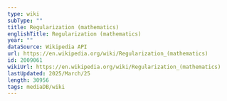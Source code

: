 ```yaml
---
type: wiki
subType: ""
title: Regularization (mathematics)
englishTitle: Regularization (mathematics)
year: ""
dataSource: Wikipedia API
url: https://en.wikipedia.org/wiki/Regularization_(mathematics)
id: 2009061
wikiUrl: https://en.wikipedia.org/wiki/Regularization_(mathematics)
lastUpdated: 2025/March/25
length: 30956
tags: mediaDB/wiki
---
```

